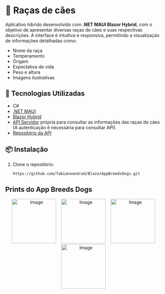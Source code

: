 # 🐶 Raças de cães

Aplicativo híbrido desenvolvido com **.NET MAUI Blazor Hybrid**, com o objetivo de apresentar diversas raças de cães e suas respectivas descrições. A interface é intuitiva e responsiva, permitindo a visualização de informações detalhadas como:

- Nome da raça  
- Temperamento  
- Origem  
- Expectativa de vida  
- Peso e altura  
- Imagens ilustrativas  

## 🚀 Tecnologias Utilizadas

- C#
- [.NET MAUI](https://learn.microsoft.com/dotnet/maui/)  
- [Blazor Hybrid](https://learn.microsoft.com/aspnet/core/blazor/hybrid/)
 - [API Servidor](https://breeds-dogs-api-node.onrender.com/api/breeds-dogs) própria para consultar as informações das raças de cães (A autenticação é necessária para consultar API).
- [Repositório da API](https://github.com/fabianoandrad/breeds-dogs-api-node)

## 📦 Instalação

1. Clone o repositório:
   ```bash
   https://github.com/fabianoandrad/BlazorAppBreedsDogs.git

## Prints do App Breeds Dogs

<div align="center">
  <img width="140" margin-rigth="6px" alt="Image" src="https://github.com/user-attachments/assets/51bd55d4-deba-4df5-b409-fbbf67a1c359" />&nbsp; &nbsp;
  <img width="140" alt="Image" src="https://github.com/user-attachments/assets/2451265b-6ab4-413f-b4d3-e824cf5037c4" />&nbsp; &nbsp;
  <img width="140" alt="Image" src="https://github.com/user-attachments/assets/50974c10-d456-4cbe-b308-4753fe6f16c3" />&nbsp; &nbsp;
  <img width="140" alt="Image" src="https://github.com/user-attachments/assets/27990eae-09b0-46ff-9a51-1499c6e149db" />&nbsp; &nbsp;
</div>
